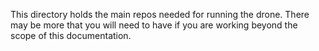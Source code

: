 This directory holds the main repos needed for running the drone. There may be more that you will need to have if you are working beyond the scope of this documentation.
